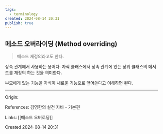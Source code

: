 ```yaml
---
tags:
  - terminology
created: 2024-08-14 20:31
publish: true
---
```

## 메소드 오버라이딩 (Method overriding)
> 메소드 재정의라고도 한다.

상속 관계에서 사용하는 용어다. 자식 클래스에서 상속 관계에 있는 상위 클래스의 메서드를 재정의 하는 것을 의미한다.

부모에게 있는 기능을 자식이 새로운 기능으로 덮어쓴다고 이해하면 된다.

---
Origin: 

References: 김영한의 실전 자바 - 기본편

Links: [[메소드 오버로딩]]

Created 2024-08-14 20:31